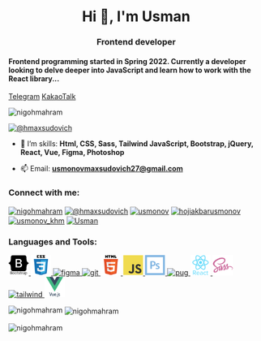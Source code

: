 <h1 align="center">Hi 👋, I'm Usman</h1>
<h3 align="center">Frontend developer</h3>
<h4 align="left"> Frontend programming started in Spring 2022. Currently a developer looking to delve deeper into JavaScript and learn how to work with the React library... </h4>

[Telegram](https://t.me/Usmonovkh)
[KakaoTalk](https://k.me/Usmonovkh)

<p align="left"> <img src="https://komarev.com/ghpvc/?username=nigohmahram&label=Profile%20views&color=0e75b6&style=flat" alt="nigohmahram" /> </p>

<!-- <p align="left"> <a href="https://github.com/ryo-ma/github-profile-trophy"><img src="https://github-profile-trophy.vercel.app/?username=nigohmahram" alt="nigohmahram" /></a> </p> -->

<p align="left"> <a href="https://twitter.com/@hmaxsudovich" target="blank"><img src="https://img.shields.io/twitter/follow/@hmaxsudovich?logo=twitter&style=for-the-badge" alt="@hmaxsudovich" /></a> </p>

- 🌱 I’m skills: **Html, CSS, Sass, Tailwind JavaScript, Bootstrap, jQuery, React, Vue, Figma, Photoshop**

- 📫 Email: **usmonovmaxsudovich27@gmail.com**

<h3 align="left">Connect with me:</h3>
<p align="left">
<a href="https://codepen.io/nigohmahram" target="blank"><img align="center" src="https://raw.githubusercontent.com/rahuldkjain/github-profile-readme-generator/master/src/images/icons/Social/codepen.svg" alt="nigohmahram" height="30" width="40" /></a>
<a href="https://twitter.com/@hmaxsudovich" target="blank"><img align="center" src="https://raw.githubusercontent.com/rahuldkjain/github-profile-readme-generator/master/src/images/icons/Social/twitter.svg" alt="@hmaxsudovich" height="30" width="40" /></a>
<a href="https://linkedin.com/in/usmonov" target="blank"><img align="center" src="https://raw.githubusercontent.com/rahuldkjain/github-profile-readme-generator/master/src/images/icons/Social/linked-in-alt.svg" alt="usmonov" height="30" width="40" /></a>
<a href="https://fb.com/hojiakbarusmonov" target="blank"><img align="center" src="https://raw.githubusercontent.com/rahuldkjain/github-profile-readme-generator/master/src/images/icons/Social/facebook.svg" alt="hojiakbarusmonov" height="30" width="40" /></a>
<a href="https://instagram.com/usmonov_khm" target="blank"><img align="center" src="https://raw.githubusercontent.com/rahuldkjain/github-profile-readme-generator/master/src/images/icons/Social/instagram.svg" alt="usmonov_khm" height="30" width="40" /></a>
<a href="https://discord.gg/Usman" target="blank"><img align="center" src="https://raw.githubusercontent.com/rahuldkjain/github-profile-readme-generator/master/src/images/icons/Social/discord.svg" alt="Usman" height="30" width="40" /></a>
</p>

<h3 align="left">Languages and Tools:</h3>
<p align="left"> <a href="https://getbootstrap.com" target="_blank" rel="noreferrer"> <img src="https://raw.githubusercontent.com/devicons/devicon/master/icons/bootstrap/bootstrap-plain-wordmark.svg" alt="bootstrap" width="40" height="40"/> </a> <a href="https://www.w3schools.com/css/" target="_blank" rel="noreferrer"> <img src="https://raw.githubusercontent.com/devicons/devicon/master/icons/css3/css3-original-wordmark.svg" alt="css3" width="40" height="40"/> </a> <a href="https://www.figma.com/" target="_blank" rel="noreferrer"> <img src="https://www.vectorlogo.zone/logos/figma/figma-icon.svg" alt="figma" width="40" height="40"/> </a> <a href="https://git-scm.com/" target="_blank" rel="noreferrer"> <img src="https://www.vectorlogo.zone/logos/git-scm/git-scm-icon.svg" alt="git" width="40" height="40"/> </a> <a href="https://www.w3.org/html/" target="_blank" rel="noreferrer"> <img src="https://raw.githubusercontent.com/devicons/devicon/master/icons/html5/html5-original-wordmark.svg" alt="html5" width="40" height="40"/> </a> <a href="https://developer.mozilla.org/en-US/docs/Web/JavaScript" target="_blank" rel="noreferrer"> <img src="https://raw.githubusercontent.com/devicons/devicon/master/icons/javascript/javascript-original.svg" alt="javascript" width="40" height="40"/> </a> <a href="https://www.photoshop.com/en" target="_blank" rel="noreferrer"> <img src="https://raw.githubusercontent.com/devicons/devicon/master/icons/photoshop/photoshop-line.svg" alt="photoshop" width="40" height="40"/> </a> <a href="https://pugjs.org" target="_blank" rel="noreferrer"> <img src="https://cdn.worldvectorlogo.com/logos/pug.svg" alt="pug" width="40" height="40"/> </a> <a href="https://reactjs.org/" target="_blank" rel="noreferrer"> <img src="https://raw.githubusercontent.com/devicons/devicon/master/icons/react/react-original-wordmark.svg" alt="react" width="40" height="40"/> </a> <a href="https://sass-lang.com" target="_blank" rel="noreferrer"> <img src="https://raw.githubusercontent.com/devicons/devicon/master/icons/sass/sass-original.svg" alt="sass" width="40" height="40"/> </a> <a href="https://tailwindcss.com/" target="_blank" rel="noreferrer"> <img src="https://www.vectorlogo.zone/logos/tailwindcss/tailwindcss-icon.svg" alt="tailwind" width="40" height="40"/> </a> <a href="https://vuejs.org/" target="_blank" rel="noreferrer"> <img src="https://raw.githubusercontent.com/devicons/devicon/master/icons/vuejs/vuejs-original-wordmark.svg" alt="vuejs" width="40" height="40"/> </a> </p>

<p><img align="left" src="https://github-readme-stats.vercel.app/api/top-langs?username=nigohmahram&show_icons=true&locale=en&layout=compact" alt="nigohmahram" /></p>

<p>&nbsp;<img align="center" src="https://github-readme-stats.vercel.app/api?username=nigohmahram&show_icons=true&locale=en" alt="nigohmahram" /></p>

<p><img align="center" src="https://github-readme-streak-stats.herokuapp.com/?user=nigohmahram&" alt="nigohmahram" /></p>
